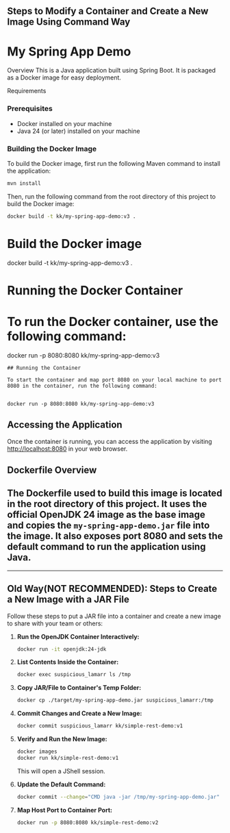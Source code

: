 ## Steps to Modify a Container and Create a New Image Using Command Way 

My Spring App Demo
======================

Overview
This is a Java application built using Spring Boot. It is packaged as a Docker image for easy deployment.

Requirements

### Prerequisites

- Docker installed on your machine
- Java 24 (or later) installed on your machine

### Building the Docker Image

To build the Docker image, first run the following Maven command to install the application:

```bash
mvn install
```

Then, run the following command from the root directory of this project to build the Docker image:

```bash
docker build -t kk/my-spring-app-demo:v3 .
```
# Build the Docker image

docker build -t kk/my-spring-app-demo:v3 .

# Running the Docker Container

# To run the Docker container, use the following command:

docker run -p 8080:8080 kk/my-spring-app-demo:v3

```
## Running the Container

To start the container and map port 8080 on your local machine to port 8080 in the container, run the following command:


docker run -p 8080:8080 kk/my-spring-app-demo:v3
```

## Accessing the Application

Once the container is running, you can access the application by visiting [http://localhost:8080](http://localhost:8080)
in your web browser.

## Dockerfile Overview

The Dockerfile used to build this image is located in the root directory of this project. It uses the official OpenJDK
24 image as the base image and copies the `my-spring-app-demo.jar` file into the image. It also exposes port 8080 and
sets the default command to run the application using Java.
--------------------------------------------------------------------------------
--------------------------------------------------------------------------------

## Old Way(NOT RECOMMENDED): Steps to Create a New Image with a JAR File

Follow these steps to put a JAR file into a container and create a new image to share with your team or others:

1. **Run the OpenJDK Container Interactively:**

   ```sh
   docker run -it openjdk:24-jdk
   ```

2. **List Contents Inside the Container:**

   ```sh
   docker exec suspicious_lamarr ls /tmp
   ```

3. **Copy JAR/File to Container's Temp Folder:**

   ```sh
   docker cp ./target/my-spring-app-demo.jar suspicious_lamarr:/tmp
   ```

4. **Commit Changes and Create a New Image:**

   ```sh
   docker commit suspicious_lamarr kk/simple-rest-demo:v1
   ```

5. **Verify and Run the New Image:**

   ```sh
   docker images
   docker run kk/simple-rest-demo:v1
   ```

   This will open a JShell session.

6. **Update the Default Command:**

   ```sh
   docker commit --change="CMD java -jar /tmp/my-spring-app-demo.jar" suspicious_lamarr kk/simple-rest-demo:v2
   ```

7. **Map Host Port to Container Port:**

   ```sh
   docker run -p 8080:8080 kk/simple-rest-demo:v2
   ```
